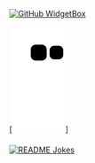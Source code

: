[![GitHub WidgetBox](https://github-widgetbox.vercel.app/api/profile?username=sourcingdenis&data=repositories,stars)](https://github.com/Jurredr/github-widgetbox)

[![Snake animation](https://github.com/madushadhanushka/github-readme/blob/output/github-contribution-snake.svg)]
 
 
 <a href="https://readme-jokes.vercel.app"><img align="middle" src="https://readme-jokes.vercel.app/api" alt="README Jokes"></a>
 
 
